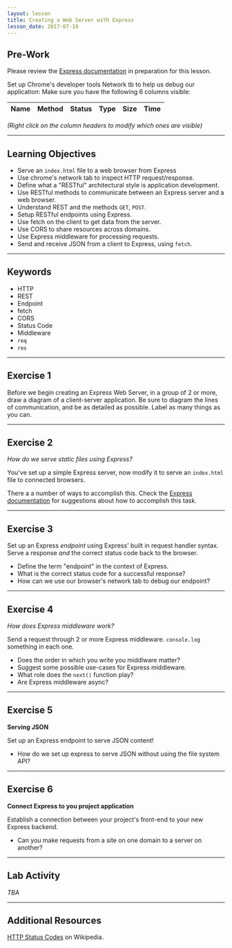 ```yaml
---
layout: lesson
title: Creating a Web Server with Express
lesson_date: 2017-07-19
---
```


## Pre-Work

Please review the [Express documentation](http://expressjs.com/) in preparation for this lesson.

Set up Chrome's developer tools Network tb to help us debug our application:
Make sure you have the following 6 columns visible:

|  Name   |  Method   |  Status   |  Type   |  Size   |  Time   |
|---------|:----------|:----------|:--------|:--------|:--------|

*(Right click on the column headers to modify which ones are visible)*

---

## Learning Objectives

- Serve an `index.html` file to a web browser from Express
- Use chrome's network tab to inspect HTTP request/response.
- Define what a "RESTful" architectural style is application development.
- Use RESTful methods to communicate between an Express server and a web browser.
- Understand REST and the methods `GET`, `POST`.
- Setup RESTful endpoints using Express.
- Use fetch on the client to get data from the server.
- Use CORS to share resources across domains.
- Use Express middleware for processing requests.
- Send and receive JSON from a client to Express, using `fetch`.

---

## Keywords

- HTTP
- REST
- Endpoint
- fetch
- CORS
- Status Code 
- Middleware 
- `req`
- `res`

---

## Exercise 1

Before we begin creating an Express Web Server, in a group of 2 or more, draw a diagram of a 
client-server application. Be sure to diagram the lines of communication, and be as detailed as possible. Label as 
many things as you can.

---

## Exercise 2

*How do we serve static files using Express?*

You've set up a simple Express server, now modify it to serve an `index.html` file to connected browsers.

There a a number of ways to accomplish this. Check the [Express documentation](http://expressjs.com/)  for suggestions
about how to accomplish this task.

---

## Exercise 3

Set up an Express *endpoint* using Express' built in request handler syntax.
Serve a response *and* the correct status code back to the browser.

- Define the term "endpoint" in the context of Express.
- What is the correct status code for a successful response?
- How can we use our browser's network tab to debug our endpoint?

---

## Exercise 4

*How does Express middleware work?*

Send a request through 2 or more Express middleware. `console.log` something in each one.

- Does the order in which you write you middlware matter?
- Suggest some possible use-cases for Express middleware.
- What role does the `next()` function play?
- Are Express middleware async?

---

## Exercise 5

**Serving JSON**

Set up an Express endpoint to serve JSON content!

- How do we set up express to serve JSON without using the file system API?

---

## Exercise 6

**Connect Express to you project application**

Establish a connection between your project's front-end to your new Express backend.

- Can you make requests from a site on one domain to a server on another?

---

## Lab Activity

*TBA*

---

## Additional Resources

[HTTP Status Codes](https://en.wikipedia.org/wiki/List_of_HTTP_status_codes) on Wikipedia.

